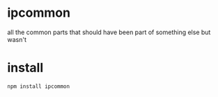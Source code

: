 ipcommon
========

all the common parts that should have been part of something else but wasn't


install
=======
    npm install ipcommon

